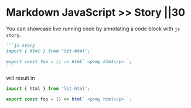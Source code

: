 # Markdown JavaScript >> Story ||30

You can showcase live running code by annotating a code block with `js story`.

````md
```js story
import { html } from 'lit-html';

export const foo = () => html` <p>my html</p> `;
```
````

will result in

```js story
import { html } from 'lit-html';

export const foo = () => html` <p>my html</p> `;
```
